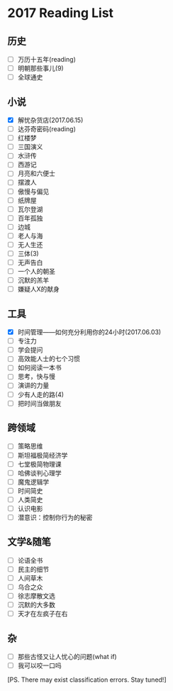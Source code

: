 # 2017 Reading List
## 历史
- [ ] 万历十五年(reading)
- [ ] 明朝那些事儿(9)
- [ ] 全球通史

## 小说
- [x] 解忧杂货店(2017.06.15)
- [ ] 达芬奇密码(reading)
- [ ] 红楼梦
- [ ] 三国演义
- [ ] 水浒传
- [ ] 西游记
- [ ] 月亮和六便士
- [ ] 摆渡人
- [ ] 傲慢与偏见
- [ ] 纸牌屋
- [ ] 瓦尔登湖
- [ ] 百年孤独
- [ ] 边城
- [ ] 老人与海
- [ ] 无人生还
- [ ] 三体(3)
- [ ] 无声告白
- [ ] 一个人的朝圣
- [ ] 沉默的羔羊
- [ ] 嫌疑人X的献身

## 工具
- [x] 时间管理——如何充分利用你的24小时(2017.06.03)
- [ ] 专注力
- [ ] 学会提问
- [ ] 高效能人士的七个习惯
- [ ] 如何阅读一本书
- [ ] 思考，快与慢
- [ ] 演讲的力量
- [ ] 少有人走的路(4)
- [ ] 把时间当做朋友

## 跨领域
- [ ] 策略思维
- [ ] 斯坦福极简经济学
- [ ] 七堂极简物理课
- [ ] 哈佛谈判心理学
- [ ] 魔鬼逻辑学
- [ ] 时间简史
- [ ] 人类简史
- [ ] 认识电影
- [ ] 潜意识：控制你行为的秘密

## 文学&随笔
- [ ] 论语全书
- [ ] 民主的细节
- [ ] 人间草木
- [ ] 乌合之众
- [ ] 徐志摩散文选
- [ ] 沉默的大多数
- [ ] 天才在左疯子在右

## 杂
- [ ] 那些古怪又让人忧心的问题(what if)
- [ ] 我可以咬一口吗

[PS. There may exist classification errors. Stay tuned!]
